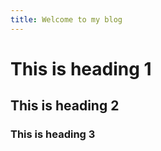 ```yaml
---
title: Welcome to my blog
---
```


<h1>This is heading 1</h1>
<h2>This is heading 2</h2>
<h3>This is heading 3</h3>
